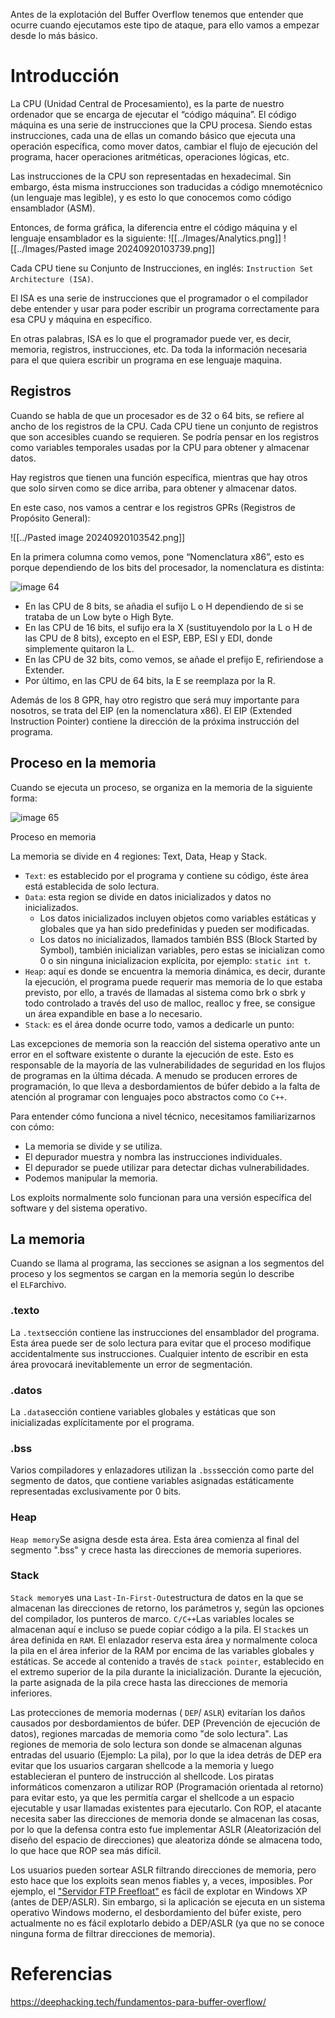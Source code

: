 Antes de la explotación del Buffer Overflow tenemos que entender que ocurre cuando ejecutamos este tipo de ataque, para ello vamos a empezar desde lo más básico.

# Introducción

La CPU (Unidad Central de Procesamiento), es la parte de nuestro ordenador que se encarga de ejecutar el “código máquina”. El código máquina es una serie de instrucciones que la CPU procesa. Siendo estas instrucciones, cada una de ellas un comando básico que ejecuta una operación específica, como mover datos, cambiar el flujo de ejecución del programa, hacer operaciones aritméticas, operaciones lógicas, etc.

Las instrucciones de la CPU son representadas en hexadecimal. Sin embargo, ésta misma instrucciones son traducidas a código mnemotécnico (un lenguaje mas legible), y es esto lo que conocemos como código ensamblador (ASM).

Entonces, de forma gráfica, la diferencia entre el código máquina y el lenguaje ensamblador es la siguiente:
![[../Images/Analytics.png]]
![[../Images/Pasted image 20240920103739.png]]

Cada CPU tiene su Conjunto de Instrucciones, en inglés: `Instruction Set Architecture (ISA)`.

El ISA es una serie de instrucciones que el programador o el compilador debe entender y usar para poder escribir un programa correctamente para esa CPU y máquina en específico.

En otras palabras, ISA es lo que el programador puede ver, es decir, memoria, registros, instrucciones, etc. Da toda la información necesaria para el que quiera escribir un programa en ese lenguaje maquina.

## Registros

Cuando se habla de que un procesador es de 32 o 64 bits, se refiere al ancho de los registros de la CPU. Cada CPU tiene un conjunto de registros que son accesibles cuando se requieren. Se podría pensar en los registros como variables temporales usadas por la CPU para obtener y almacenar datos.

Hay registros que tienen una función específica, mientras que hay otros que solo sirven como se dice arriba, para obtener y almacenar datos.

En este caso, nos vamos a centrar e los registros GPRs (Registros de Propósito General):

![[../Pasted image 20240920103542.png]]

En la primera columna como vemos, pone “Nomenclatura x86”, esto es porque dependiendo de los bits del procesador, la nomenclatura es distinta:

![image 64](https://deephacking.tech/wp-content/uploads/2021/10/image-64.png.webp "Fundamentos para Stack based Buffer Overflow 6")

- En las CPU de 8 bits, se añadia el sufijo L o H dependiendo de si se trataba de un Low byte o High Byte.
- En las CPU de 16 bits, el sufijo era la X (sustituyendolo por la L o H de las CPU de 8 bits), excepto en el ESP, EBP, ESI y EDI, donde simplemente quitaron la L.
- En las CPU de 32 bits, como vemos, se añade el prefijo E, refiriendose a Extender.
- Por último, en las CPU de 64 bits, la E se reemplaza por la R.

Además de los 8 GPR, hay otro registro que será muy importante para nosotros, se trata del EIP (en la nomenclatura x86). El EIP (Extended Instruction Pointer) contiene la dirección de la próxima instrucción del programa.

## Proceso en la memoria

Cuando se ejecuta un proceso, se organiza en la memoria de la siguiente forma:

![image 65](https://deephacking.tech/wp-content/uploads/2021/10/image-65.png.webp "Fundamentos para Stack based Buffer Overflow 7")

Proceso en memoria 


La memoria se divide en 4 regiones: Text, Data, Heap y Stack.

- `Text`: es establecido por el programa y contiene su código, éste área está establecida de solo lectura.
- `Data`: esta region se divide en datos inicializados y datos no inicializados.
    - Los datos inicializados incluyen objetos como variables estáticas y globales que ya han sido predefinidas y pueden ser modificadas.
    - Los datos no inicializados, llamados también BSS (Block Started by Symbol), también inicializan variables, pero estas se inicializan como 0 o sin ninguna inicializacion explícita, por ejemplo: `static int t`.
- `Heap`: aquí es donde se encuentra la memoria dinámica, es decir, durante la ejecución, el programa puede requerir mas memoria de lo que estaba previsto, por ello, a través de llamadas al sistema como brk o sbrk y todo controlado a través del uso de malloc, realloc y free, se consigue un área expandible en base a lo necesario.
- `Stack`: es el área donde ocurre todo, vamos a dedicarle un punto:

















Las excepciones de memoria son la reacción del sistema operativo ante un error en el software existente o durante la ejecución de este. Esto es responsable de la mayoría de las vulnerabilidades de seguridad en los flujos de programas en la última década. A menudo se producen errores de programación, lo que lleva a desbordamientos de búfer debido a la falta de atención al programar con lenguajes poco abstractos como `C`o `C++`.

Para entender cómo funciona a nivel técnico, necesitamos familiarizarnos con cómo:

- La memoria se divide y se utiliza.
- El depurador muestra y nombra las instrucciones individuales.
- El depurador se puede utilizar para detectar dichas vulnerabilidades.
- Podemos manipular la memoria.

Los exploits normalmente solo funcionan para una versión específica del software y del sistema operativo.

## La memoria

Cuando se llama al programa, las secciones se asignan a los segmentos del proceso y los segmentos se cargan en la memoria según lo describe el `ELF`archivo.
### .texto

La `.text`sección contiene las instrucciones del ensamblador del programa. Esta área puede ser de solo lectura para evitar que el proceso modifique accidentalmente sus instrucciones. Cualquier intento de escribir en esta área provocará inevitablemente un error de segmentación.
### .datos

La `.data`sección contiene variables globales y estáticas que son inicializadas explícitamente por el programa.
### .bss

Varios compiladores y enlazadores utilizan la `.bss`sección como parte del segmento de datos, que contiene variables asignadas estáticamente representadas exclusivamente por 0 bits.
### Heap

`Heap memory`Se asigna desde esta área. Esta área comienza al final del segmento ".bss" y crece hasta las direcciones de memoria superiores.
### Stack

`Stack memory`es una `Last-In-First-Out`estructura de datos en la que se almacenan las direcciones de retorno, los parámetros y, según las opciones del compilador, los punteros de marco. `C/C++`Las variables locales se almacenan aquí e incluso se puede copiar código a la pila. El `Stack`es un área definida en `RAM`. El enlazador reserva esta área y normalmente coloca la pila en el área inferior de la RAM por encima de las variables globales y estáticas. Se accede al contenido a través de `stack pointer`, establecido en el extremo superior de la pila durante la inicialización. Durante la ejecución, la parte asignada de la pila crece hasta las direcciones de memoria inferiores.

Las protecciones de memoria modernas ( `DEP`/ `ASLR`) evitarían los daños causados ​​por desbordamientos de búfer. DEP (Prevención de ejecución de datos), regiones marcadas de memoria como "de solo lectura". Las regiones de memoria de solo lectura son donde se almacenan algunas entradas del usuario (Ejemplo: La pila), por lo que la idea detrás de DEP era evitar que los usuarios cargaran shellcode a la memoria y luego establecieran el puntero de instrucción al shellcode. Los piratas informáticos comenzaron a utilizar ROP (Programación orientada al retorno) para evitar esto, ya que les permitía cargar el shellcode a un espacio ejecutable y usar llamadas existentes para ejecutarlo. Con ROP, el atacante necesita saber las direcciones de memoria donde se almacenan las cosas, por lo que la defensa contra esto fue implementar ASLR (Aleatorización del diseño del espacio de direcciones) que aleatoriza dónde se almacena todo, lo que hace que ROP sea más difícil.

Los usuarios pueden sortear ASLR filtrando direcciones de memoria, pero esto hace que los exploits sean menos fiables y, a veces, imposibles. Por ejemplo, el ["Servidor FTP Freefloat"](https://www.exploit-db.com/exploits/46763) es fácil de explotar en Windows XP (antes de DEP/ASLR). Sin embargo, si la aplicación se ejecuta en un sistema operativo Windows moderno, el desbordamiento del búfer existe, pero actualmente no es fácil explotarlo debido a DEP/ASLR (ya que no se conoce ninguna forma de filtrar direcciones de memoria).



# Referencias

https://deephacking.tech/fundamentos-para-buffer-overflow/
